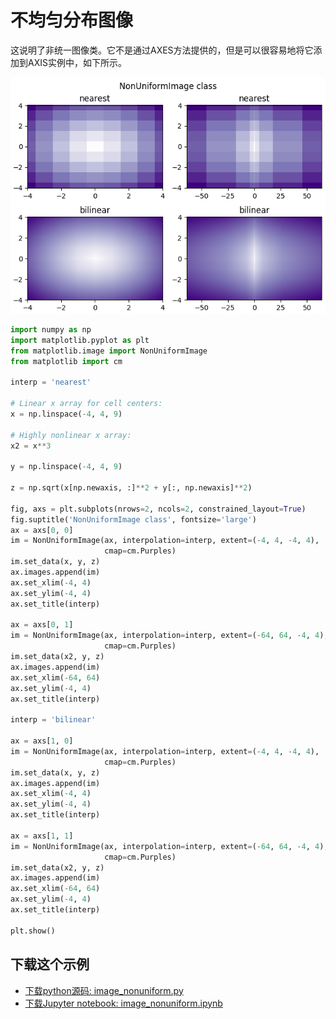 # 不均匀分布图像

这说明了非统一图像类。它不是通过AXES方法提供的，但是可以很容易地将它添加到AXIS实例中，如下所示。

![图像掩码示例](/static/images/gallery/sphx_glr_image_nonuniform_001.png)

```python
import numpy as np
import matplotlib.pyplot as plt
from matplotlib.image import NonUniformImage
from matplotlib import cm

interp = 'nearest'

# Linear x array for cell centers:
x = np.linspace(-4, 4, 9)

# Highly nonlinear x array:
x2 = x**3

y = np.linspace(-4, 4, 9)

z = np.sqrt(x[np.newaxis, :]**2 + y[:, np.newaxis]**2)

fig, axs = plt.subplots(nrows=2, ncols=2, constrained_layout=True)
fig.suptitle('NonUniformImage class', fontsize='large')
ax = axs[0, 0]
im = NonUniformImage(ax, interpolation=interp, extent=(-4, 4, -4, 4),
                     cmap=cm.Purples)
im.set_data(x, y, z)
ax.images.append(im)
ax.set_xlim(-4, 4)
ax.set_ylim(-4, 4)
ax.set_title(interp)

ax = axs[0, 1]
im = NonUniformImage(ax, interpolation=interp, extent=(-64, 64, -4, 4),
                     cmap=cm.Purples)
im.set_data(x2, y, z)
ax.images.append(im)
ax.set_xlim(-64, 64)
ax.set_ylim(-4, 4)
ax.set_title(interp)

interp = 'bilinear'

ax = axs[1, 0]
im = NonUniformImage(ax, interpolation=interp, extent=(-4, 4, -4, 4),
                     cmap=cm.Purples)
im.set_data(x, y, z)
ax.images.append(im)
ax.set_xlim(-4, 4)
ax.set_ylim(-4, 4)
ax.set_title(interp)

ax = axs[1, 1]
im = NonUniformImage(ax, interpolation=interp, extent=(-64, 64, -4, 4),
                     cmap=cm.Purples)
im.set_data(x2, y, z)
ax.images.append(im)
ax.set_xlim(-64, 64)
ax.set_ylim(-4, 4)
ax.set_title(interp)

plt.show()
```

## 下载这个示例

- [下载python源码: image_nonuniform.py](https://matplotlib.org/_downloads/image_nonuniform.py)
- [下载Jupyter notebook: image_nonuniform.ipynb](https://matplotlib.org/_downloads/image_nonuniform.ipynb)